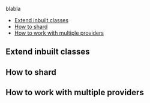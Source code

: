blabla

- [Extend inbuilt classes](#extend-inbuilt-classes)
- [How to shard](#how-to-shard)
- [How to work with multiple providers](#how-to-work-with-multiple-providers)

## Extend inbuilt classes

## How to shard

## How to work with multiple providers